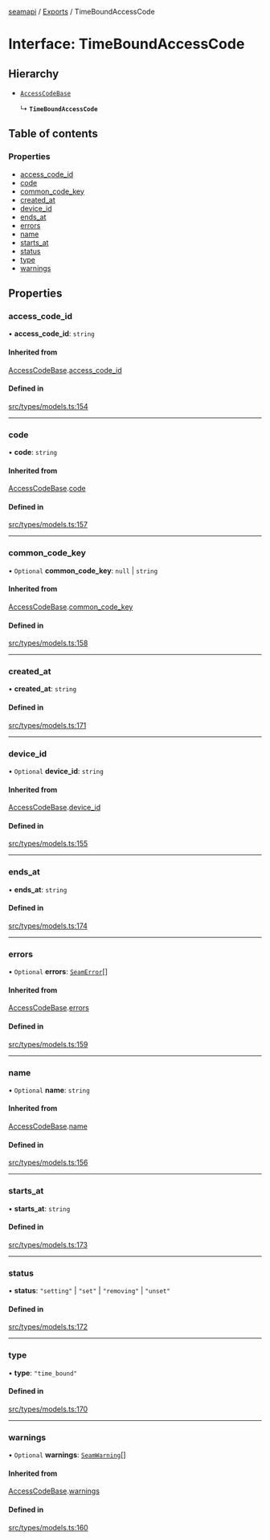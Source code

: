 [seamapi](../README.md) / [Exports](../modules.md) / TimeBoundAccessCode

# Interface: TimeBoundAccessCode

## Hierarchy

- [`AccessCodeBase`](AccessCodeBase.md)

  ↳ **`TimeBoundAccessCode`**

## Table of contents

### Properties

- [access\_code\_id](TimeBoundAccessCode.md#access_code_id)
- [code](TimeBoundAccessCode.md#code)
- [common\_code\_key](TimeBoundAccessCode.md#common_code_key)
- [created\_at](TimeBoundAccessCode.md#created_at)
- [device\_id](TimeBoundAccessCode.md#device_id)
- [ends\_at](TimeBoundAccessCode.md#ends_at)
- [errors](TimeBoundAccessCode.md#errors)
- [name](TimeBoundAccessCode.md#name)
- [starts\_at](TimeBoundAccessCode.md#starts_at)
- [status](TimeBoundAccessCode.md#status)
- [type](TimeBoundAccessCode.md#type)
- [warnings](TimeBoundAccessCode.md#warnings)

## Properties

### access\_code\_id

• **access\_code\_id**: `string`

#### Inherited from

[AccessCodeBase](AccessCodeBase.md).[access_code_id](AccessCodeBase.md#access_code_id)

#### Defined in

[src/types/models.ts:154](https://github.com/seamapi/javascript/blob/main/src/types/models.ts#L154)

___

### code

• **code**: `string`

#### Inherited from

[AccessCodeBase](AccessCodeBase.md).[code](AccessCodeBase.md#code)

#### Defined in

[src/types/models.ts:157](https://github.com/seamapi/javascript/blob/main/src/types/models.ts#L157)

___

### common\_code\_key

• `Optional` **common\_code\_key**: ``null`` \| `string`

#### Inherited from

[AccessCodeBase](AccessCodeBase.md).[common_code_key](AccessCodeBase.md#common_code_key)

#### Defined in

[src/types/models.ts:158](https://github.com/seamapi/javascript/blob/main/src/types/models.ts#L158)

___

### created\_at

• **created\_at**: `string`

#### Defined in

[src/types/models.ts:171](https://github.com/seamapi/javascript/blob/main/src/types/models.ts#L171)

___

### device\_id

• `Optional` **device\_id**: `string`

#### Inherited from

[AccessCodeBase](AccessCodeBase.md).[device_id](AccessCodeBase.md#device_id)

#### Defined in

[src/types/models.ts:155](https://github.com/seamapi/javascript/blob/main/src/types/models.ts#L155)

___

### ends\_at

• **ends\_at**: `string`

#### Defined in

[src/types/models.ts:174](https://github.com/seamapi/javascript/blob/main/src/types/models.ts#L174)

___

### errors

• `Optional` **errors**: [`SeamError`](SeamError.md)[]

#### Inherited from

[AccessCodeBase](AccessCodeBase.md).[errors](AccessCodeBase.md#errors)

#### Defined in

[src/types/models.ts:159](https://github.com/seamapi/javascript/blob/main/src/types/models.ts#L159)

___

### name

• `Optional` **name**: `string`

#### Inherited from

[AccessCodeBase](AccessCodeBase.md).[name](AccessCodeBase.md#name)

#### Defined in

[src/types/models.ts:156](https://github.com/seamapi/javascript/blob/main/src/types/models.ts#L156)

___

### starts\_at

• **starts\_at**: `string`

#### Defined in

[src/types/models.ts:173](https://github.com/seamapi/javascript/blob/main/src/types/models.ts#L173)

___

### status

• **status**: ``"setting"`` \| ``"set"`` \| ``"removing"`` \| ``"unset"``

#### Defined in

[src/types/models.ts:172](https://github.com/seamapi/javascript/blob/main/src/types/models.ts#L172)

___

### type

• **type**: ``"time_bound"``

#### Defined in

[src/types/models.ts:170](https://github.com/seamapi/javascript/blob/main/src/types/models.ts#L170)

___

### warnings

• `Optional` **warnings**: [`SeamWarning`](SeamWarning.md)[]

#### Inherited from

[AccessCodeBase](AccessCodeBase.md).[warnings](AccessCodeBase.md#warnings)

#### Defined in

[src/types/models.ts:160](https://github.com/seamapi/javascript/blob/main/src/types/models.ts#L160)
